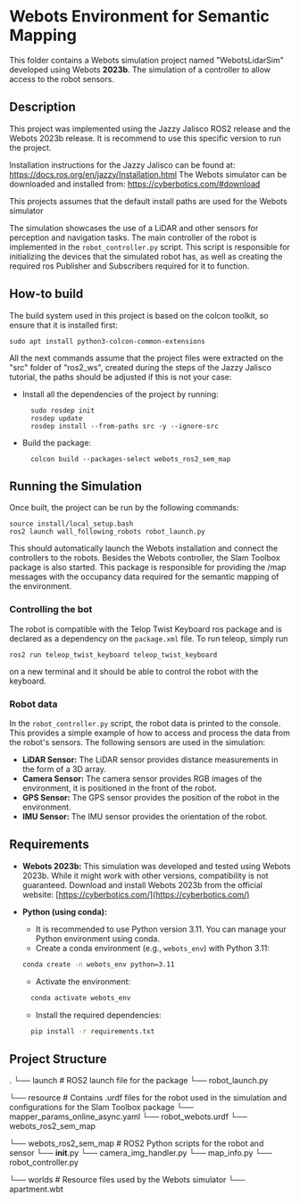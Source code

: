 # Webots Environment for Semantic Mapping

This folder contains a Webots simulation project named "WebotsLidarSim" developed using Webots **2023b**. The simulation of a controller to allow access to the robot sensors.

## Description

This project was implemented using the Jazzy Jalisco ROS2 release and the Webots 2023b release. It is recommend to use this specific version to run the project.

Installation instructions for the Jazzy Jalisco can be found at: https://docs.ros.org/en/jazzy/Installation.html
The Webots simulator can be downloaded and installed from: https://cyberbotics.com/#download

This projects assumes that the default install paths are used for the Webots simulator

The simulation showcases the use of a LiDAR and other sensors for perception and navigation tasks. The main controller of the robot is implemented in the `robot_controller.py` script. This script is responsible for initializing the devices that the simulated robot has, as well as creating the required ros Publisher and Subscribers required for it to function.

## How-to build

The build system used in this project is based on the colcon toolkit, so ensure that it is installed first:

    sudo apt install python3-colcon-common-extensions

All the next commands assume that the project files were extracted on the "src" folder of "ros2_ws", created during the steps of the Jazzy Jalisco tutorial, the paths should be adjusted
if this is not your case:

- Install all the dependencies of the project by running:

        sudo rosdep init
        rosdep update
        rosdep install --from-paths src -y --ignore-src

- Build the package:

        colcon build --packages-select webots_ros2_sem_map

## Running the Simulation

Once built, the project can be run by the following commands:

    source install/local_setup.bash
    ros2 launch wall_following_robots robot_launch.py

This should automatically launch the Webots installation and connect the controllers to the robots. Besides the Webots controller, the Slam Toolbox package is also started. This package is responsible for providing the /map messages with the occupancy data required for the semantic mapping of the environment.

### Controlling the bot

The robot is compatible with the Telop Twist Keyboard ros package and is declared as a dependency on the `package.xml` file. To run teleop, simply run

    ros2 run teleop_twist_keyboard teleop_twist_keyboard

on a new terminal and it should be able to control the robot with the keyboard.

### Robot data

In the `robot_controller.py` script, the robot data is printed to the console. This provides a simple example of how to access and process the data from the robot's sensors. The following sensors are used in the simulation:

- **LiDAR Sensor:** The LiDAR sensor provides distance measurements in the form of a 3D array.
- **Camera Sensor:** The camera sensor provides RGB images of the environment, it is positioned in the front of the robot.
- **GPS Sensor:** The GPS sensor provides the position of the robot in the environment.
- **IMU Sensor:** The IMU sensor provides the orientation of the robot.

## Requirements

- **Webots 2023b:** This simulation was developed and tested using Webots 2023b. While it might work with other versions, compatibility is not guaranteed. Download and install Webots 2023b from the official website: [https://cyberbotics.com/](https://cyberbotics.com/)

- **Python (using conda):**
  - It is recommended to use Python version 3.11. You can manage your Python environment using conda.
  - Create a conda environment (e.g., `webots_env`) with Python 3.11:
  ```bash
  conda create -n webots_env python=3.11
  ```
  - Activate the environment:
  ```bash
    conda activate webots_env
  ```
  - Install the required dependencies:
  ```bash
    pip install -r requirements.txt
  ```

## Project Structure

  .
  └── launch # ROS2 launch file for the package
      └── robot_launch.py

  └── resource # Contains .urdf files for the robot used in the simulation and configurations for the Slam Toolbox package
      └── mapper_params_online_async.yaml
      └── robot_webots.urdf
      └── webots_ros2_sem_map

  └── webots_ros2_sem_map # ROS2 Python scripts for the robot and sensor
      └── __init__.py
      └── camera_img_handler.py
      └── map_info.py
      └── robot_controller.py

  └── worlds # Resource files used by the Webots simulator
      └── apartment.wbt

